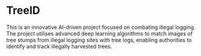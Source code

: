 # TreeID
This is an innovative AI-driven project focused on combating illegal logging. The project utilises advanced deep learning algorithms to match images of tree stumps from illegal logging sites with tree logs, enabling authorities to identify and track illegally harvested trees.
